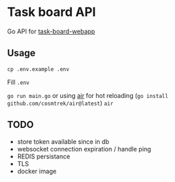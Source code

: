 # Task board API

Go API for [task-board-webapp](https://github.com/LeonardJouve/task-board-webapp)

## Usage
`cp .env.example .env`

Fill `.env`


`go run main.go` or using [air](github.com/cosmtrek/air) for hot reloading (`go install github.com/cosmtrek/air@latest`) `air`

## TODO
- store token available since in db
- websocket connection expiration / handle ping
- REDIS persistance
- TLS
- docker image